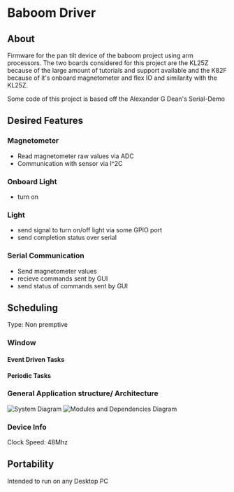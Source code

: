# Baboom Driver
## About
Firmware for the pan tilt device of the baboom project using arm processors. The two boards considered for this project are the KL25Z because of the large amount of tutorials and support available and the K82F because of it's onboard magnetometer and flex IO and similarity with the KL25Z. 

Some code of this project is based off the Alexander G Dean's Serial-Demo 

## Desired Features
### Magnetometer
* Read magnetometer raw values via ADC
* Communication with sensor via I^2C

### Onboard Light
* turn on

### Light
* send signal to turn on/off light via some GPIO port
* send completion status over serial

### Serial Communication
* Send magnetometer values
* recieve commands sent by GUI
* send status of commands sent by GUI

## Scheduling
Type: Non premptive
### Window
#### Event Driven Tasks

#### Periodic Tasks

### General Application structure/ Architecture
![System Diagram](https://github.com/MiguelAmaro/baboom_Driver/blob/master/docs/diagram_EmbeddedSystem.png)
![Modules and Dependencies Diagram](https://github.com/MiguelAmaro/baboom_Driver/blob/master/docs/diagram_Modules%26Dependencies.png)

### Device Info
Clock Speed: 48Mhz

## Portability
Intended to run on any Desktop PC
